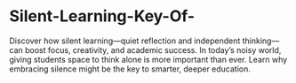 # Silent-Learning-Key-Of-
Discover how silent learning—quiet reflection and independent thinking—can boost focus, creativity, and academic success. In today’s noisy world, giving students space to think alone is more important than ever. Learn why embracing silence might be the key to smarter, deeper education.

